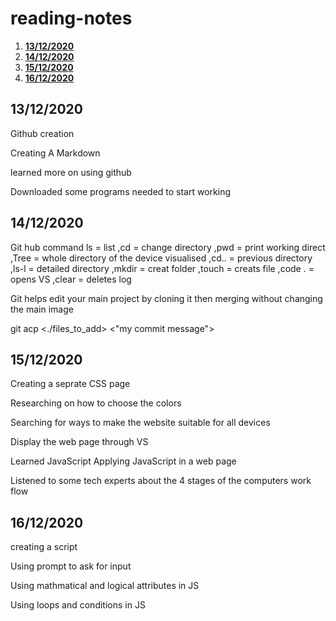 # reading-notes

1. [**13/12/2020**](#**13/12/2020**)
2. [**14/12/2020**](#**14/12/2020**)
3. [**15/12/2020**](#**15/12/2020**)
4. [**16/12/2020**](#**16/12/2020**)
## **13/12/2020**

Github creation 

Creating A Markdown

learned more on using github

Downloaded some programs needed to start working

## **14/12/2020**

Git hub command 
ls = list
,cd = change directory 
,pwd = print working direct 
,Tree = whole directory of the device visualised 
,cd.. = previous directory
,ls-l = detailed directory
,mkdir = creat folder 
,touch = creats file
,code . = opens VS
,clear = deletes log


Git helps edit your main project by cloning it then merging without changing the main image


git acp <./files_to_add> <"my commit message">

## **15/12/2020**

Creating a seprate CSS page 

Researching on how to choose the colors 

Searching for ways to make the website suitable for all devices

Display the web page through VS 

Learned JavaScript Applying JavaScript in a web page

Listened to some tech experts about the 4 stages of the computers work flow

## **16/12/2020**

creating a script

Using prompt to ask for input 

Using mathmatical and logical attributes in JS

Using loops and conditions in JS
